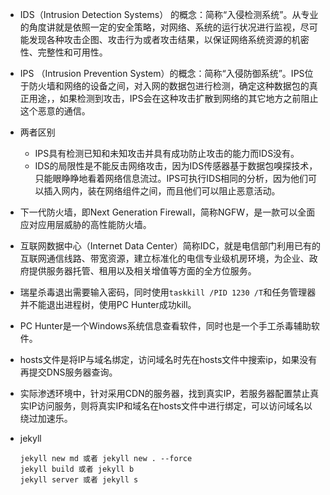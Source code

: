 - IDS（Intrusion Detection Systems） 的概念：简称“入侵检测系统”。从专业的角度讲就是依照一定的安全策略，对网络、系统的运行状况进行监视，尽可能发现各种攻击企图、攻击行为或者攻击结果，以保证网络系统资源的机密性、完整性和可用性。 

- IPS （Intrusion Prevention System）的概念：简称“入侵防御系统”。IPS位于防火墙和网络的设备之间，对入网的数据包进行检测，确定这种数据包的真正用途，，如果检测到攻击，IPS会在这种攻击扩散到网络的其它地方之前阻止这个恶意的通信。

- 两者区别
  - IPS具有检测已知和未知攻击并具有成功防止攻击的能力而IDS没有。
  - IDS的局限性是不能反击网络攻击，因为IDS传感器基于数据包嗅探技术，只能眼睁睁地看着网络信息流过。IPS可执行IDS相同的分析，因为他们可以插入网内，装在网络组件之间，而且他们可以阻止恶意活动。

- 下一代防火墙，即Next Generation Firewall，简称NGFW，是一款可以全面应对应用层威胁的高性能防火墙。

- 互联网数据中心（Internet Data Center）简称IDC，就是电信部门利用已有的互联网通信线路、带宽资源，建立标准化的电信专业级机房环境，为企业、政府提供服务器托管、租用以及相关增值等方面的全方位服务。

- 瑞星杀毒退出需要输入密码，同时使用`taskkill /PID 1230 /T`和任务管理器并不能退出进程树，使用PC Hunter成功kill。

- PC Hunter是一个Windows系统信息查看软件，同时也是一个手工杀毒辅助软件。

- hosts文件是将IP与域名绑定，访问域名时先在hosts文件中搜索ip，如果没有再提交DNS服务器查询。

- 实际渗透环境中，针对采用CDN的服务器，找到真实IP，若服务器配置禁止真实IP访问服务，则将真实IP和域名在hosts文件中进行绑定，可以访问域名以绕过加速乐。

- jekyll

  ```
  jekyll new md 或者 jekyll new . --force
  jekyll build 或者 jekyll b
  jekyll server 或者 jekyll s
  ```

  ​